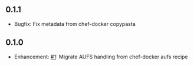 ## 0.1.1

* Bugfix: Fix metadata from chef-docker copypasta

## 0.1.0

* Enhancement: [#1][]: Migrate AUFS handling from chef-docker aufs recipe

[#1]: https://github.com/bflad/chef-aufs/issues/1
